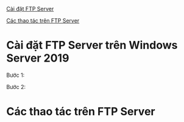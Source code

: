 [Cài đặt FTP Server](#caidat)

[Các thao tác trên FTP Server](#thaotac)

<a name="caidat"></a>
# Cài đặt FTP Server trên Windows Server 2019

Bước 1: 

Bước 2: 

<a name="thaotac"></a>
# Các thao tác trên FTP Server


